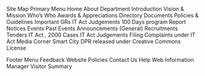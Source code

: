 Site Map
Primary Menu
Home
About Department
Introduction
Vision & Mission
Who’s Who
Awards & Appreciations
Directory
Documents
Policies & Guidelines
Important GRs
IT Act Judgements
100 Days program Report
Notices
Events
Past Events
Announcements (General)
Recruitments
Tenders
IT Act , 2000 Cases
IT Act Judgements
Filing Complaints under IT Act
Media Corner
Smart City DPR released under Creative Commons License

Footer Menu
Feedback
Website Policies
Contact Us
Help
Web Information Manager
Visitor Summary